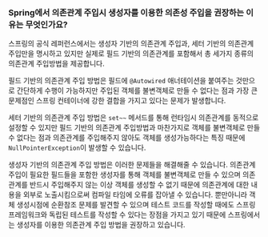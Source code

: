 ### Spring에서 의존관계 주입시 생성자를 이용한 의존성 주입을 권장하는 이유는 무엇인가요?

스프링의 공식 레퍼런스에서는 생성자 기반의 의존관계 주입과, 세터 기반의 의존관계 주입만을 명시하고 있지만 실제로 필드 기반의 의존관계를 포함해서 총 세가지 종류의 의존관계 주입방법을 제공합니다.

필드 기반의 의존관계 주입 방법은 필드에 `@Autowired` 애너테이션을 붙여주는 것만으로 간단하게 수행이 가능하지만 주입된 객체를 불변객체로 만들 수 없다는 점과 가장 큰 문제점인 스프링 컨테이너에 강한 결합을 가지고 있다는 문제가 발생합니다.

세터 기반의 의존관계 주입 방법은 `set~~` 메서드를 통해 런타임시 의존관계를 동적으로 설정할 수 있지만 필드 기반의 의존관계 주입방법과 마찬가지로 객체를 불변객체로 만들 수 없다는 점과 의존관계를 주입해주지 않아도 객체를 생성가능하다는 특징 때문에 `NullPointerException`이 발생할 수 있습니다.

생성자 기반의 의존관계 주입 방법은 이러한 문제들을 해결해줄 수 있습니다. 의존관계 주입이 필요한 필드들을 포함한 생성자를 통해 객체를 불변객체로 만들 수 있으며 의존관계를 반드시 주입해주지 않는 이상 객체를 생성할 수 없기 때문에 의존관계에 대한 내용을 외부로 노출시킴으로써 컴파일 타임에 오류를 잡아낼 수 있습니다.
뿐만아니라 객체 생성시점에 순환참조 문제를 발견할 수 있으며 테스트 코드를 작성할 때에도 스프링 프레임워크와 독립된 테스트를 작성할 수 있다는 장점을 가지고 있기 때문에 스프링에서는 생성자를 이용한 의존관계 주입 방법을 권장하고 있습니다.
